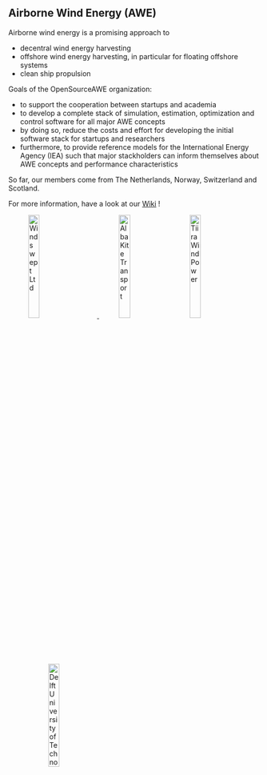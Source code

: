 ## Airborne Wind Energy (AWE)

Airborne wind energy is a promising approach to
- decentral wind energy harvesting
- offshore wind energy harvesting, in particular for floating offshore systems
- clean ship propulsion

Goals of the OpenSourceAWE organization:
* to support the cooperation between startups and academia
* to develop a complete stack of simulation, estimation, optimization and control software for all major AWE concepts
* by doing so, reduce the costs and effort for developing the initial software stack for startups and researchers
* furthermore, to provide reference models for the International Energy Agency (IEA) such that major stackholders can inform themselves about AWE concepts and performance characteristics

So far, our members come from The Netherlands, Norway, Switzerland and Scotland.

For more information, have a look at our [Wiki](https://github.com/OpenSourceAWE/Wiki/wiki) !


 <figure>
  <a href="https://www.windswept.energy/">
  <img src="https://github.com/user-attachments/assets/29beda3a-85ff-4255-91a4-521c17c8ba4a" alt="Windswept Ltd" style="width:23%; margin-right: 40px;">
  </a>
   <img src="https://github.com/user-attachments/assets/59d962ca-2bbd-41ea-8813-c02d9c1d857d" alt="Alba Kite Transport" style="width:23%; margin-left: 40px;"">
  <a href="https://www.tiira.ch/">
  <img src="https://github.com/user-attachments/assets/7c449918-a235-486e-8da7-2659a2defbfc" alt="Tiira Wind Power" style="width:23%; margin-left: 40px;"">
  </a>
  <a href="https://tudelft.nl">
  <img src="https://github.com/user-attachments/assets/94ed1a8b-56a3-4580-ba91-1635a92737fb" alt="Delft University of Technology" style="width:23%; margin-left: 40px;"">
  </a>
</figure> 

<!--

**Here are some ideas to get you started:**

🙋‍♀️ A short introduction - what is your organization all about?
🌈 Contribution guidelines - how can the community get involved?
👩‍💻 Useful resources - where can the community find your docs? Is there anything else the community should know?
🍿 Fun facts - what does your team eat for breakfast?
🧙 Remember, you can do mighty things with the power of [Markdown](https://docs.github.com/github/writing-on-github/getting-started-with-writing-and-formatting-on-github/basic-writing-and-formatting-syntax)
-->
